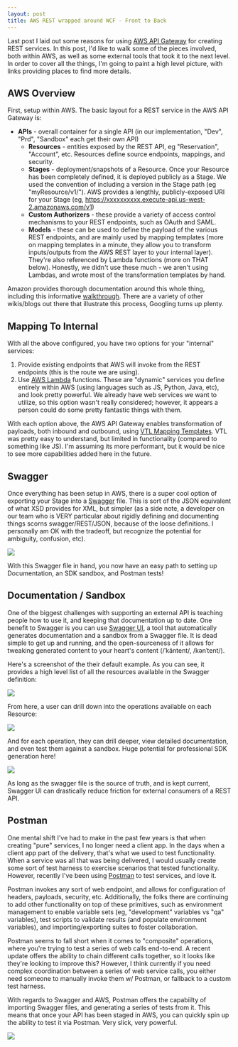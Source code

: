 ```yaml
---
layout: post
title: AWS REST wrapped around WCF - Front to Back
---
```


Last post I laid out some reasons for using <a href="https://aws.amazon.com/api-gateway">AWS API Gateway</a> for creating REST services.  In this post, I'd like to walk some of the pieces involved, both within AWS, as well as some external tools that took it to the next level.  In order to cover all the things, I'm going to paint a high level picture, with links providing places to find more details.

AWS Overview
------------

First, setup within AWS.  The basic layout for a REST service in the AWS API Gateway is:

* **APIs** - overall container for a single API (in our implementation, "Dev", "Prd", "Sandbox" each get their own API)
	* **Resources** - entities exposed by the REST API, eg "Reservation", "Account", etc.  Resources define source endpoints, mappings, and security.
	* **Stages** - deployment/snapshots of a Resource.  Once your Resource has been completely defined, it is deployed publicly as a Stage.  We used the convention of including a version in the Stage path (eg "myResource/v1/<id>").  AWS provides a lengthly, publicly-exposed URI for your Stage (eg,  https://xxxxxxxxxx.execute-api.us-west-2.amazonaws.com/v1)
	* **Custom Authorizers** - these provide a variety of access control mechanisms to your REST endpoints, such as OAuth and SAML.
	* **Models** - these can be used to define the payload of the various REST endpoints, and are mainly used by mapping templates (more on mapping templates in a minute, they allow you to transform inputs/outputs from the AWS REST layer to your internal layer).  They're also referenced by Lambda functions (more on THAT below).  Honestly, we didn't use these much - we aren't using Lambdas, and wrote most of the transformation templates by hand.

Amazon provides thorough documentation around this whole thing, including this informative <a href="http://docs.aws.amazon.com/apigateway/latest/developerguide/api-gateway-create-api-from-example.html">walkthrough</a>.  There are a variety of other wikis/blogs out there that illustrate this process, Googling turns up plenty.

Mapping To Internal
-------------------

With all the above configured, you have two options for your "internal" services:

1. Provide existing endpoints that AWS will invoke from the REST endpoints (this is the route we are using).
2. Use <a href="https://aws.amazon.com/lambda/">AWS Lambda</a> functions.  These are "dynamic" services you define entirely within AWS (using languages such as JS, Python, Java, etc), and look pretty powerful.  We already have web services we want to utilize, so this option wasn't really considered; however, it appears a person could do some pretty fantastic things with them.

With each option above, the AWS API Gateway enables transformation of payloads, both inbound and outbound, using <a href="https://velocity.apache.org/engine/releases/velocity-1.5/user-guide.html">VTL Mapping Templates</a>.  VTL was pretty easy to understand, but limited in functionality (compared to something like JS).  I'm assuming its more performant, but it would be nice to see more capabilities added here in the future.

Swagger
-------

Once everything has been setup in AWS, there is a super cool option of exporting your Stage into a <a href="http://swagger.io/">Swagger</a> file.  This is sort of the JSON equivalent of what XSD provides for XML, but simpler (as a side note, a developer on our team who is VERY particular about rigidly defining and documenting things scorns swagger/REST/JSON, because of the loose definitions.  I personally am OK with the tradeoff, but recognize the potential for ambiguity, confusion, etc).  

<img src="{{ site.baseurl }}/images/AWSAPIExport.png" />

With this Swagger file in hand, you now have an easy path to setting up Documentation, an SDK sandbox, and Postman tests!

Documentation / Sandbox
-----------------------

One of the biggest challenges with supporting an external API is teaching people how to use it, and keeping that documentation up to date.  One benefit to Swagger is you can use <a href="http://swagger.io/swagger-ui/">Swagger UI</a>, a tool that automatically generates documentation and a sandbox from a Swagger file.  It is dead simple to get up and running, and the open-sourceness of it allows for tweaking generated content to your heart's content (/ˈkäntent/, /kənˈtent/).  

Here's a screenshot of the their default example.  As you can see, it provides a high level list of all the resources available in the Swagger definition:

<img src="{{ site.baseurl }}/images/swaggerUI1.png" />

From here, a user can drill down into the operations available on each Resource:

<img src="{{ site.baseurl }}/images/swaggerUI2.png" />

And for each operation, they can drill deeper, view detailed documentation, and even test them against a sandbox.  Huge potential for professional SDK generation here!

<img src="{{ site.baseurl }}/images/swaggerUI3.png" />

As long as the swagger file is the source of truth, and is kept current, Swagger UI can drastically reduce friction for external consumers of a REST API.

Postman
-------

One mental shift I've had to make in the past few years is that when creating "pure" services, I no longer need a client app.  In the days when a client app part of the delivery, that's what we used to test functionality.  When a service was all that was being delivered, I would usually create some sort of test harness to exercise scenarios that tested functionality.  However, recently I've been using <a href="https://www.getpostman.com/">Postman</a> to test services, and love it.  

Postman invokes any sort of web endpoint, and allows for configuration of headers, payloads, security, etc.  Additionally, the folks there are continuing to add other functionality on top of these primitives, such as environment management to enable variable sets (eg, "development" variables vs "qa" variables), test scripts to validate results (and populate environment variables), and importing/exporting suites to foster collaboration.

Postman seems to fall short when it comes to "composite" operations, where you're trying to test a series of web calls end-to-end.  A recent update offers the ability to chain different calls together, so it looks like they're looking to improve this?  However, I think currently if you need complex coordination between a series of web service calls, you either need someone to manually invoke them w/ Postman, or fallback to a custom test harness.

With regards to Swagger and AWS, Postman offers the capabiilty of importing Swagger files, and generating a series of tests from it.  This means that once your API has been staged in AWS, you can quickly spin up the ability to test it via Postman.  Very slick, very powerful.

<img src="{{ site.baseurl }}/images/PostmanImport.png" />

